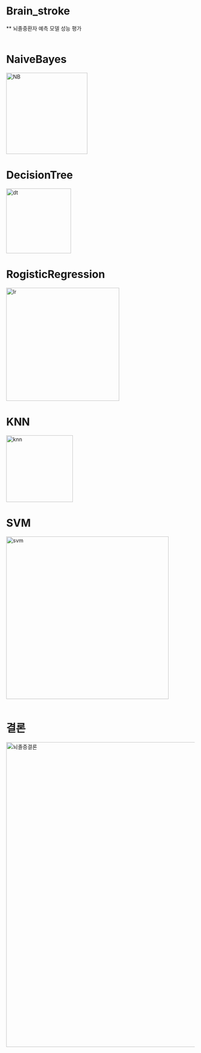# Brain_stroke
** 뇌졸중환자 예측 모델 성능 평가<br><br>

# NaiveBayes
<img width="217" alt="NB" src="https://user-images.githubusercontent.com/108845232/195591264-3e41cf33-48c6-48d2-bfa9-c0ca8cea1fba.png"><br>
# DecisionTree
<img width="173" alt="dt" src="https://user-images.githubusercontent.com/108845232/195591294-4fafeeb1-4d3a-4a8e-9f02-07bd3389af57.png"><br>
# RogisticRegression
<img width="302" alt="lr" src="https://user-images.githubusercontent.com/108845232/195591434-15654a53-164e-4ff7-b96f-53f18f3400ff.png"><br>
# KNN
<img width="178" alt="knn" src="https://user-images.githubusercontent.com/108845232/195591589-351abf9b-3aad-4741-884c-2a3ba6cdcba1.png"><br>
# SVM
<img width="434" alt="svm" src="https://user-images.githubusercontent.com/108845232/195591636-963bbc74-2d7f-4947-9a61-c135325e2389.png"><br><br>

# 결론<br>
<img width="814" alt="뇌졸증결론" src="https://user-images.githubusercontent.com/108845232/195591745-ec2f22d5-4e9c-46e7-8d89-f2bcf5deeb9d.png">

